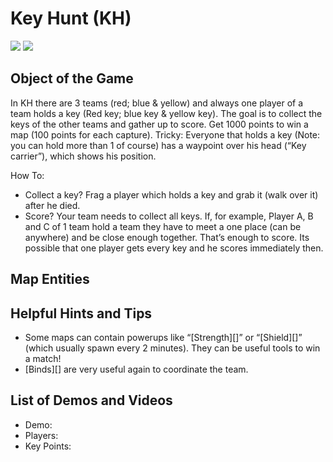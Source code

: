 Key Hunt (KH)
=============

![](http://pics.nexuizninjaz.com/images/6498jb823699s0xkz726.jpg) ![](http://pics.nexuizninjaz.com/images/wwkcbz3r5gtyuhwi.jpg)

Object of the Game
------------------

In KH there are 3 teams (red; blue & yellow) and always one player of a team holds a key (Red key; blue key & yellow key). The goal is to collect the keys of the other teams and gather up to score. Get 1000 points to win a map (100 points for each capture).
Tricky: Everyone that holds a key (Note: you can hold more than 1 of course) has a waypoint over his head (“Key carrier”), which shows his position.

How To:

- Collect a key? Frag a player which holds a key and grab it (walk over it) after he died.
- Score? Your team needs to collect all keys. If, for example, Player A, B and C of 1 team hold a team they have to meet a one place (can be anywhere) and be close enough together. That’s enough to score. Its possible that one player gets every key and he scores immediately then.

Map Entities
------------

<Insert Map Entities here>

Helpful Hints and Tips
----------------------

- Some maps can contain powerups like “[Strength][]” or “[Shield][]” (which usually spawn every 2 minutes). They can be useful tools to win a match!
- [Binds][] are very useful again to coordinate the team.

List of Demos and Videos
------------------------

-   Demo: <Insert Demo or Video Here>
-   Players: <Insert Player Names Here>
-   Key Points: <Insert key points in match here>

